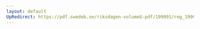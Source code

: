 ```yaml
---
layout: default
UpRedirect: https://pdf.swedeb.se/riksdagen-volumeG-pdf/199091/reg_199091/reg_199091_0494.pdf
---
```

